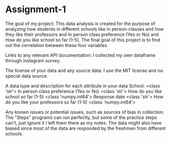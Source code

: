 # Assignment-1
The goal of my project: This data analysis is created for the purpose of analyzing how students in different schools like in person-classes and how they like their professors and In person class preference (Yes or No) and How do you like school so far (1-5). The final goal of this project is to find out the correlation between these four variables.

Links to any relevant API documentation: I collected my own dataframe through instagram survey.

The license of your data and any source data: I use the MIT license and no special data source.

A data type and description for each attribute in your data School:
<class 'str'> In person class preference (Yes or No) <class 'str'> How do you like school so far (1-5) <class 'numpy.int64'> Response date <class 'str'> How do you like your professors so far (1-5) <class 'numpy.int64'>

Any known issues or potential issues, such as sources of bias in collection: The "Steps" programs can run perfectly, but some of the practice steps can't, just ignore it I left them there as my notes. The data might also have biased since most of the data are responded by the freshmen from different schools.
